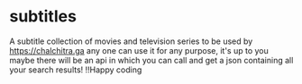 # subtitles
A subtitle collection of movies and television series
to be used by https://chalchitra.ga
any one can use it for any purpose, it's up to you
maybe there will be an api in which you can call and get a json containing all your search results!
!!Happy coding
